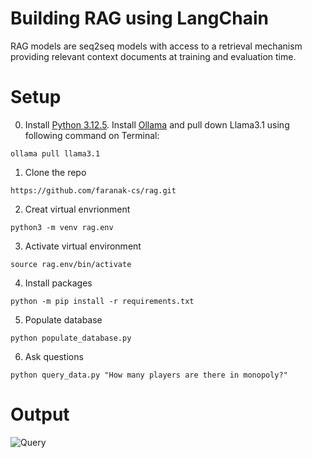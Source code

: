 # Building RAG using LangChain
RAG models are seq2seq models with access to a retrieval mechanism providing relevant context documents at training and evaluation time.

# Setup
0. Install [Python 3.12.5](https://www.python.org/downloads/). Install [Ollama](https://ollama.com/download) and pull down Llama3.1 using following command on Terminal:
```
ollama pull llama3.1
```
1. Clone the repo
```
https://github.com/faranak-cs/rag.git
```
2. Creat virtual envrionment
```
python3 -m venv rag.env
```
3. Activate virtual environment
```
source rag.env/bin/activate
```
4. Install packages
```
python -m pip install -r requirements.txt
```
5. Populate database
```
python populate_database.py
```
6. Ask questions
```
python query_data.py "How many players are there in monopoly?"
```
# Output
![Query](https://github.com/user-attachments/assets/1cfdd90d-c333-44d9-a8a9-9453d46dd3d9)


